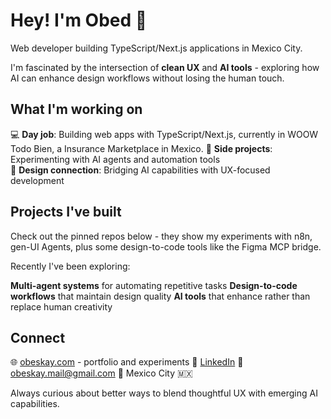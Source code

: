 # Hey! I'm Obed 👋

Web developer building TypeScript/Next.js applications in Mexico City.

I'm fascinated by the intersection of **clean UX** and **AI tools** - exploring how AI can enhance design workflows without losing the human touch.

## What I'm working on

💻 **Day job**: Building web apps with TypeScript/Next.js, currently in WOOW Todo Bien, a Insurance Marketplace in Mexico.
🤖 **Side projects**: Experimenting with AI agents and automation tools  
🎨 **Design connection**: Bridging AI capabilities with UX-focused development

## Projects I've built

Check out the pinned repos below - they show my experiments with n8n, gen-UI Agents, plus some design-to-code tools like the Figma MCP bridge.

Recently I've been exploring:

**Multi-agent systems** for automating repetitive tasks
**Design-to-code workflows** that maintain design quality
**AI tools** that enhance rather than replace human creativity

## Connect

🌐 [obeskay.com](https://obeskay.com) - portfolio and experiments
💼 [LinkedIn](https://linkedin.com/in/obeskay)
📧 obeskay.mail@gmail.com
📍 Mexico City 🇲🇽

Always curious about better ways to blend thoughtful UX with emerging AI capabilities.
